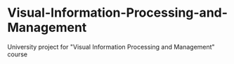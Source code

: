 # Visual-Information-Processing-and-Management
University project for "Visual Information Processing and Management" course
